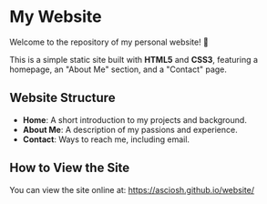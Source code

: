 # My Website

Welcome to the repository of my personal website! 🎉

This is a simple static site built with **HTML5** and **CSS3**, featuring a homepage, an "About Me" section, and a "Contact" page.

## Website Structure

- **Home**: A short introduction to my projects and background.
- **About Me**: A description of my passions and experience.
- **Contact**: Ways to reach me, including email.

## How to View the Site

You can view the site online at: https://asciosh.github.io/website/
